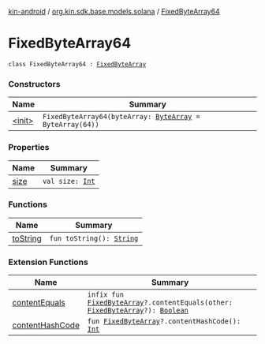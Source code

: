 [kin-android](../../index.md) / [org.kin.sdk.base.models.solana](../index.md) / [FixedByteArray64](./index.md)

# FixedByteArray64

`class FixedByteArray64 : `[`FixedByteArray`](../-fixed-byte-array/index.md)

### Constructors

| Name | Summary |
|---|---|
| [&lt;init&gt;](-init-.md) | `FixedByteArray64(byteArray: `[`ByteArray`](https://kotlinlang.org/api/latest/jvm/stdlib/kotlin/-byte-array/index.html)` = ByteArray(64))` |

### Properties

| Name | Summary |
|---|---|
| [size](size.md) | `val size: `[`Int`](https://kotlinlang.org/api/latest/jvm/stdlib/kotlin/-int/index.html) |

### Functions

| Name | Summary |
|---|---|
| [toString](to-string.md) | `fun toString(): `[`String`](https://kotlinlang.org/api/latest/jvm/stdlib/kotlin/-string/index.html) |

### Extension Functions

| Name | Summary |
|---|---|
| [contentEquals](../content-equals.md) | `infix fun `[`FixedByteArray`](../-fixed-byte-array/index.md)`?.contentEquals(other: `[`FixedByteArray`](../-fixed-byte-array/index.md)`?): `[`Boolean`](https://kotlinlang.org/api/latest/jvm/stdlib/kotlin/-boolean/index.html) |
| [contentHashCode](../content-hash-code.md) | `fun `[`FixedByteArray`](../-fixed-byte-array/index.md)`?.contentHashCode(): `[`Int`](https://kotlinlang.org/api/latest/jvm/stdlib/kotlin/-int/index.html) |
